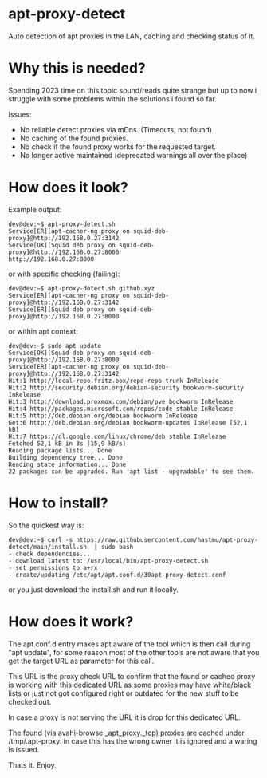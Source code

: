 # apt-proxy-detect
Auto detection of apt proxies in the LAN, caching and checking status of it.

# Why this is needed?
Spending 2023 time on this topic sound/reads quite strange but up to now
i struggle with some problems within the solutions i found so far.

Issues:
* No reliable detect proxies via mDns. (Timeouts, not found)
* No caching of the found proxies.
* No check if the found proxy works for the requested target.
* No longer active maintained (deprecated warnings all over the place)

# How does it look?

Example output:
```
dev@dev:~$ apt-proxy-detect.sh 
Service[ER][apt-cacher-ng proxy on squid-deb-proxy]@http://192.168.0.27:3142 
Service[OK][Squid deb proxy on squid-deb-proxy]@http://192.168.0.27:8000 
http://192.168.0.27:8000
```

or with specific checking (failing):
```
dev@dev:~$ apt-proxy-detect.sh github.xyz
Service[ER][apt-cacher-ng proxy on squid-deb-proxy]@http://192.168.0.27:3142 
Service[ER][Squid deb proxy on squid-deb-proxy]@http://192.168.0.27:8000 
```

or within apt context:
```
dev@dev:~$ sudo apt update
Service[OK][Squid deb proxy on squid-deb-proxy]@http://192.168.0.27:8000 
Service[ER][apt-cacher-ng proxy on squid-deb-proxy]@http://192.168.0.27:3142 
Hit:1 http://local-repo.fritz.box/repo-repo trunk InRelease
Hit:2 http://security.debian.org/debian-security bookworm-security InRelease              
Hit:3 http://download.proxmox.com/debian/pve bookworm InRelease                           
Hit:4 http://packages.microsoft.com/repos/code stable InRelease                           
Hit:5 http://deb.debian.org/debian bookworm InRelease
Get:6 http://deb.debian.org/debian bookworm-updates InRelease [52,1 kB]
Hit:7 https://dl.google.com/linux/chrome/deb stable InRelease
Fetched 52,1 kB in 3s (15,9 kB/s)
Reading package lists... Done
Building dependency tree... Done
Reading state information... Done
22 packages can be upgraded. Run 'apt list --upgradable' to see them.
```

# How to install?

So the quickest way is:
```
dev@dev:~$ curl -s https://raw.githubusercontent.com/hastmu/apt-proxy-detect/main/install.sh  | sudo bash
- check dependencies...
- download latest to: /usr/local/bin/apt-proxy-detect.sh
- set permissions to a+rx
- create/updating /etc/apt/apt.conf.d/30apt-proxy-detect.conf

```

or you just download the install.sh and run it locally.

# How does it work?

The apt.conf.d entry makes apt aware of the tool which is then call during "apt update",
for some reason most of the other tools are not aware that you get the target URL as 
parameter for this call.

This URL is the proxy check URL to confirm that the found or cached proxy is working with
this dedicated URL as some proxies may have white/black lists or just not got configured 
right or outdated for the new stuff to be checked out.

In case a proxy is not serving the URL it is drop for this dedicated URL.

The found (via avahi-browse _apt_proxy._tcp) proxies are cached under /tmp/.apt-proxy.<username>
in case this has the wrong owner it is ignored and a waring is issued.

Thats it. Enjoy.